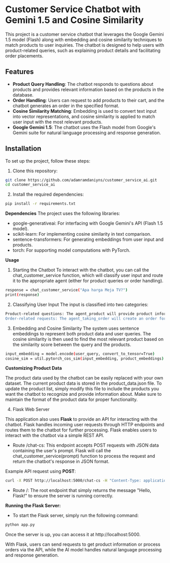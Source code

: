 # Customer Service Chatbot with Gemini 1.5 and Cosine Similarity

This project is a customer service chatbot that leverages the Google Gemini 1.5 model (Flash) along with embedding and cosine similarity techniques to match products to user inquiries. The chatbot is designed to help users with product-related queries, such as explaining product details and facilitating order placements.

## Features

- **Product Query Handling**: The chatbot responds to questions about products and provides relevant information based on the products in the database.
- **Order Handling**: Users can request to add products to their cart, and the chatbot generates an order in the specified format.
- **Cosine Similarity Matching**: Embedding is used to convert text input into vector representations, and cosine similarity is applied to match user input with the most relevant products.
- **Google Gemini 1.5**: The chatbot uses the Flash model from Google's Gemini suite for natural language processing and response generation.

## Installation

To set up the project, follow these steps:

1. Clone this repository:

```bash
git clone https://github.com/adamramdaniyns/customer_service_ai.git
cd customer_service_ai
```
2. Install the required dependencies:
```bash
pip install -r requirements.txt
```
**Dependencies**
The project uses the following libraries:

- google-generativeai: For interfacing with Google Gemini's API (Flash 1.5 model).
- scikit-learn: For implementing cosine similarity in text comparison.
- sentence-transformers: For generating embeddings from user input and products.
- torch: For supporting model computations with PyTorch.

**Usage**
1. Starting the Chatbot
To interact with the chatbot, you can call the chat_customer_service function, which will classify user input and route it to the appropriate agent (either for product queries or order handling).
```bash
response = chat_customer_service("Apa harga Meja TV?")
print(response)
```
2. Classifying User Input
The input is classified into two categories:

```bash
Product-related questions: The agent_product will provide product information based on the closest match to the user's query.
Order-related requests: The agent_taking_order will create an order for the product that the user requests.
```

3. Embedding and Cosine Similarity
The system uses sentence embeddings to represent both product data and user queries. The cosine similarity is then used to find the most relevant product based on the similarity score between the query and the products.
```bash
input_embedding = model.encode(user_query, convert_to_tensor=True)
cosine_sim = util.pytorch_cos_sim(input_embedding, product_embeddings)
```

**Customizing Product Data**

The product data used by the chatbot can be easily replaced with your own dataset. The current product data is stored in the product_data.json file. To update the product list, simply modify this file to include the products you want the chatbot to recognize and provide information about. Make sure to maintain the format of the product data for proper functionality.

4. Flask Web Server

This application also uses **Flask** to provide an API for interacting with the chatbot. Flask handles incoming user requests through HTTP endpoints and routes them to the chatbot for further processing. Flask enables users to interact with the chatbot via a simple REST API.

- Route /chat-cs: This endpoint accepts POST requests with JSON data containing the user's prompt. Flask will call the chat_customer_service(prompt) function to process the request and return the chatbot's response in JSON format.

Example API request using **POST**:

```bash
curl -X POST http://localhost:5000/chat-cs -H "Content-Type: application/json" -d '{"prompt": "What is the price of the TV table?"}'
```

- Route /: The root endpoint that simply returns the message "Hello, Flask!" to ensure the server is running correctly.

**Running the Flask Server:**
- To start the Flask server, simply run the following command:

```bash
python app.py
```

Once the server is up, you can access it at http://localhost:5000.

With Flask, users can send requests to get product information or process orders via the API, while the AI model handles natural language processing and response generation.

